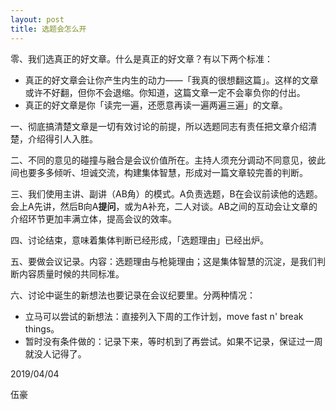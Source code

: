 ```yaml
---
layout: post
title: 选题会怎么开
---
```


零、我们选真正的好文章。什么是真正的好文章？有以下两个标准：

- 真正的好文章会让你产生内生的动力——「我真的很想翻这篇」。这样的文章或许不好翻，但你不会退缩。你知道，这篇文章一定不会辜负你的付出。
-  真正的好文章是你「读完一遍，还愿意再读一遍两遍三遍」的文章。



一、彻底搞清楚文章是一切有效讨论的前提，所以选题同志有责任把文章介绍清楚，介绍得引人入胜。



二、不同的意见的碰撞与融合是会议价值所在。主持人须充分调动不同意见，彼此间也要多多倾听、坦诚交流，构建集体智慧，形成对一篇文章较完善的判断。



三、我们使用主讲、副讲（AB角）的模式。A负责选题，B在会议前读他的选题。会上A先讲，然后B向A**提问**，或为A补充，二人对谈。AB之间的互动会让文章的介绍环节更加丰满立体，提高会议的效率。  



四、讨论结束，意味着集体判断已经形成，「选题理由」已经出炉。



五、要做会议记录。内容：选题理由与枪毙理由；这是集体智慧的沉淀，是我们判断内容质量时候的共同标准。



六、讨论中诞生的新想法也要记录在会议纪要里。分两种情况：

- 立马可以尝试的新想法：直接列入下周的工作计划，move fast n' break things。
- 暂时没有条件做的：记录下来，等时机到了再尝试。如果不记录，保证过一周就没人记得了。



2019/04/04

伍豪